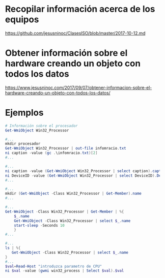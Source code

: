 # Recopilar información acerca de los equipos
https://github.com/jesusninoc/ClasesISO/blob/master/2017-10-12.md

# Obtener información sobre el hardware creando un objeto con todos los datos
https://www.jesusninoc.com/2017/09/07/obtener-informacion-sobre-el-hardware-creando-un-objeto-con-todos-los-datos/

# Ejemplos
```PowerShell
# Información sobre el procesador
Get-WmiObject Win32_Processor

#...
mkdir procesador
Get-WmiObject Win32_Processor | out-file infomracio.txt
ni caption -value (gc .\infomracio.txt)[2]
#...

#...
ni caption -value (Get-WmiObject Win32_Processor | select caption).caption -Force
ni DeviceID -value (Get-WmiObject Win32_Processor | select DeviceID).DeviceID -Force
#...

#...
mkdir (Get-WmiObject -Class Win32_Processor | Get-Member).name
#...

#...
Get-WmiObject -Class Win32_Processor | Get-Member | %{
    $_.name
    Get-WmiObject -Class Win32_Processor | select $_.name
    start-sleep -Seconds 10
    }
#...

#...
ls | %{
   Get-WmiObject -Class Win32_Processor | select $_.name
}
#...
$val=Read-Host "introduzca parametro de CPU"
ni $val -value (gwmi win32_process | Select $val).$val
```
